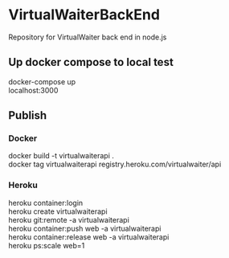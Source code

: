 # VirtualWaiterBackEnd

Repository for VirtualWaiter back end in node.js  

## Up docker compose to local test

docker-compose up  
localhost:3000  

## Publish

### Docker

docker build -t virtualwaiterapi .  
docker tag virtualwaiterapi registry.heroku.com/virtualwaiter/api

### Heroku

heroku container:login  
heroku create virtualwaiterapi  
heroku git:remote -a virtualwaiterapi  
heroku container:push web -a virtualwaiterapi  
heroku container:release web -a virtualwaiterapi  
heroku ps:scale web=1  
